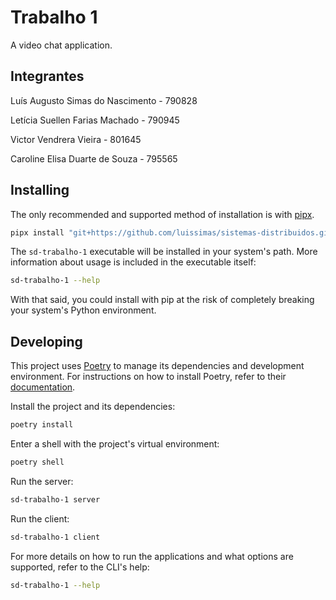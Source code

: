 # Trabalho 1

A video chat application.

## Integrantes

Luís Augusto Simas do Nascimento - 790828


Letícia Suellen Farias Machado - 790945


Victor Vendrera Vieira - 801645


Caroline Elisa Duarte de Souza - 795565

## Installing

The only recommended and supported method of installation is with [pipx](https://github.com/pypa/pipx).

```sh
pipx install "git+https://github.com/luissimas/sistemas-distribuidos.git#egg=trabalho-1&subdirectory=trabalho-1"
```

The `sd-trabalho-1` executable will be installed in your system's path. More information about usage is included in the executable itself:

```sh
sd-trabalho-1 --help
```

With that said, you could install with pip at the risk of completely breaking your system's Python environment.

## Developing

This project uses [Poetry](https://python-poetry.org/) to manage its dependencies and development environment. For instructions on how to install Poetry, refer to their [documentation](https://python-poetry.org/docs/#installation).

Install the project and its dependencies:

```sh
poetry install
```

Enter a shell with the project's virtual environment:

```sh
poetry shell
```

Run the server:

```sh
sd-trabalho-1 server
```

Run the client:

```sh
sd-trabalho-1 client
```

For more details on how to run the applications and what options are supported, refer to the CLI's help:

```sh
sd-trabalho-1 --help
```
